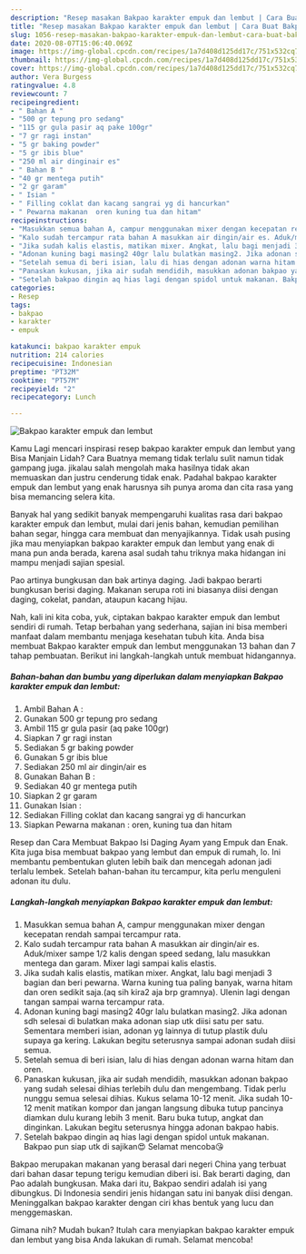 ```yaml
---
description: "Resep masakan Bakpao karakter empuk dan lembut | Cara Buat Bakpao karakter empuk dan lembut Yang Enak dan Simpel"
title: "Resep masakan Bakpao karakter empuk dan lembut | Cara Buat Bakpao karakter empuk dan lembut Yang Enak dan Simpel"
slug: 1056-resep-masakan-bakpao-karakter-empuk-dan-lembut-cara-buat-bakpao-karakter-empuk-dan-lembut-yang-enak-dan-simpel
date: 2020-08-07T15:06:40.069Z
image: https://img-global.cpcdn.com/recipes/1a7d408d125dd17c/751x532cq70/bakpao-karakter-empuk-dan-lembut-foto-resep-utama.jpg
thumbnail: https://img-global.cpcdn.com/recipes/1a7d408d125dd17c/751x532cq70/bakpao-karakter-empuk-dan-lembut-foto-resep-utama.jpg
cover: https://img-global.cpcdn.com/recipes/1a7d408d125dd17c/751x532cq70/bakpao-karakter-empuk-dan-lembut-foto-resep-utama.jpg
author: Vera Burgess
ratingvalue: 4.8
reviewcount: 7
recipeingredient:
- " Bahan A "
- "500 gr tepung pro sedang"
- "115 gr gula pasir aq pake 100gr"
- "7 gr ragi instan"
- "5 gr baking powder"
- "5 gr ibis blue"
- "250 ml air dinginair es"
- " Bahan B "
- "40 gr mentega putih"
- "2 gr garam"
- " Isian "
- " Filling coklat dan kacang sangrai yg di hancurkan"
- " Pewarna makanan  oren kuning tua dan hitam"
recipeinstructions:
- "Masukkan semua bahan A, campur menggunakan mixer dengan kecepatan rendah sampai tercampur rata."
- "Kalo sudah tercampur rata bahan A masukkan air dingin/air es. Aduk/mixer sampe 1/2 kalis dengan speed sedang, lalu masukkan mentega dan garam. Mixer lagi sampai kalis elastis."
- "Jika sudah kalis elastis, matikan mixer. Angkat, lalu bagi menjadi 3 bagian dan beri pewarna. Warna kuning tua paling banyak, warna hitam dan oren sedikit saja.(aq sih kira2 aja brp gramnya). Ulenin lagi dengan tangan sampai warna tercampur rata."
- "Adonan kuning bagi masing2 40gr lalu bulatkan masing2. Jika adonan sdh selesai di bulatkan maka adonan siap utk diisi satu per satu. Sementara memberi isian, adonan yg lainnya di tutup plastik dulu supaya ga kering. Lakukan begitu seterusnya sampai adonan sudah diisi semua."
- "Setelah semua di beri isian, lalu di hias dengan adonan warna hitam dan oren."
- "Panaskan kukusan, jika air sudah mendidih, masukkan adonan bakpao yang sudah selesai dihias terlebih dulu dan mengembang. Tidak perlu nunggu semua selesai dihias. Kukus selama 10-12 menit. Jika sudah 10-12 menit matikan kompor dan jangan langsung dibuka tutup pancinya diamkan dulu kurang lebih 3 menit. Baru buka tutup, angkat dan dinginkan. Lakukan begitu seterusnya hingga adonan bakpao habis."
- "Setelah bakpao dingin aq hias lagi dengan spidol untuk makanan. Bakpao pun siap utk di sajikan😍 Selamat mencoba😘"
categories:
- Resep
tags:
- bakpao
- karakter
- empuk

katakunci: bakpao karakter empuk 
nutrition: 214 calories
recipecuisine: Indonesian
preptime: "PT32M"
cooktime: "PT57M"
recipeyield: "2"
recipecategory: Lunch

---
```



![Bakpao karakter empuk dan lembut](https://img-global.cpcdn.com/recipes/1a7d408d125dd17c/751x532cq70/bakpao-karakter-empuk-dan-lembut-foto-resep-utama.jpg)

Kamu Lagi mencari inspirasi resep bakpao karakter empuk dan lembut yang Bisa Manjain Lidah? Cara Buatnya memang tidak terlalu sulit namun tidak gampang juga. jikalau salah mengolah maka hasilnya tidak akan memuaskan dan justru cenderung tidak enak. Padahal bakpao karakter empuk dan lembut yang enak harusnya sih punya aroma dan cita rasa yang bisa memancing selera kita.

Banyak hal yang sedikit banyak mempengaruhi kualitas rasa dari bakpao karakter empuk dan lembut, mulai dari jenis bahan, kemudian pemilihan bahan segar, hingga cara membuat dan menyajikannya. Tidak usah pusing jika mau menyiapkan bakpao karakter empuk dan lembut yang enak di mana pun anda berada, karena asal sudah tahu triknya maka hidangan ini mampu menjadi sajian spesial.

Pao artinya bungkusan dan bak artinya daging. Jadi bakpao berarti bungkusan berisi daging. Makanan serupa roti ini biasanya diisi dengan daging, cokelat, pandan, ataupun kacang hijau.


Nah, kali ini kita coba, yuk, ciptakan bakpao karakter empuk dan lembut sendiri di rumah. Tetap berbahan yang sederhana, sajian ini bisa memberi manfaat dalam membantu menjaga kesehatan tubuh kita. Anda bisa membuat Bakpao karakter empuk dan lembut menggunakan 13 bahan dan 7 tahap pembuatan. Berikut ini langkah-langkah untuk membuat hidangannya.

<!--inarticleads1-->

##### Bahan-bahan dan bumbu yang diperlukan dalam menyiapkan Bakpao karakter empuk dan lembut:

1. Ambil  Bahan A :
1. Gunakan 500 gr tepung pro sedang
1. Ambil 115 gr gula pasir (aq pake 100gr)
1. Siapkan 7 gr ragi instan
1. Sediakan 5 gr baking powder
1. Gunakan 5 gr ibis blue
1. Sediakan 250 ml air dingin/air es
1. Gunakan  Bahan B :
1. Sediakan 40 gr mentega putih
1. Siapkan 2 gr garam
1. Gunakan  Isian :
1. Sediakan  Filling coklat dan kacang sangrai yg di hancurkan
1. Siapkan  Pewarna makanan : oren, kuning tua dan hitam


Resep dan Cara Membuat Bakpao Isi Daging Ayam yang Empuk dan Enak. Kita juga bisa membuat bakpao yang lembut dan empuk di rumah, lo. Ini membantu pembentukan gluten lebih baik dan mencegah adonan jadi terlalu lembek. Setelah bahan-bahan itu tercampur, kita perlu menguleni adonan itu dulu. 

<!--inarticleads2-->

##### Langkah-langkah menyiapkan Bakpao karakter empuk dan lembut:

1. Masukkan semua bahan A, campur menggunakan mixer dengan kecepatan rendah sampai tercampur rata.
1. Kalo sudah tercampur rata bahan A masukkan air dingin/air es. Aduk/mixer sampe 1/2 kalis dengan speed sedang, lalu masukkan mentega dan garam. Mixer lagi sampai kalis elastis.
1. Jika sudah kalis elastis, matikan mixer. Angkat, lalu bagi menjadi 3 bagian dan beri pewarna. Warna kuning tua paling banyak, warna hitam dan oren sedikit saja.(aq sih kira2 aja brp gramnya). Ulenin lagi dengan tangan sampai warna tercampur rata.
1. Adonan kuning bagi masing2 40gr lalu bulatkan masing2. Jika adonan sdh selesai di bulatkan maka adonan siap utk diisi satu per satu. Sementara memberi isian, adonan yg lainnya di tutup plastik dulu supaya ga kering. Lakukan begitu seterusnya sampai adonan sudah diisi semua.
1. Setelah semua di beri isian, lalu di hias dengan adonan warna hitam dan oren.
1. Panaskan kukusan, jika air sudah mendidih, masukkan adonan bakpao yang sudah selesai dihias terlebih dulu dan mengembang. Tidak perlu nunggu semua selesai dihias. Kukus selama 10-12 menit. Jika sudah 10-12 menit matikan kompor dan jangan langsung dibuka tutup pancinya diamkan dulu kurang lebih 3 menit. Baru buka tutup, angkat dan dinginkan. Lakukan begitu seterusnya hingga adonan bakpao habis.
1. Setelah bakpao dingin aq hias lagi dengan spidol untuk makanan. Bakpao pun siap utk di sajikan😍 Selamat mencoba😘


Bakpao merupakan makanan yang berasal dari negeri China yang terbuat dari bahan dasar tepung terigu kemudian diberi isi. Bak berarti daging, dan Pao adalah bungkusan. Maka dari itu, Bakpao sendiri adalah isi yang dibungkus. Di Indonesia sendiri jenis hidangan satu ini banyak diisi dengan. Meninggalkan bakpao karakter dengan ciri khas bentuk yang lucu dan menggemaskan. 

Gimana nih? Mudah bukan? Itulah cara menyiapkan bakpao karakter empuk dan lembut yang bisa Anda lakukan di rumah. Selamat mencoba!
